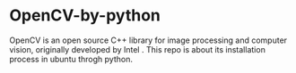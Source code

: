 # OpenCV-by-python
OpenCV is an open source C++ library for image processing and computer vision, originally developed by Intel . This repo is about its installation process in ubuntu throgh python.
